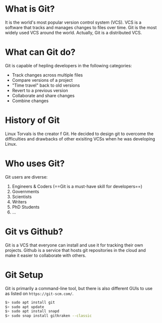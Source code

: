 # What is Git?
It is the world's most popular version control system (VCS). VCS is a software that tracks and manages changes to files over time. Git is the most widely used VCS around the world. Actually, Git is a distributed VCS. 

# What can Git do?
Git is capable of hepling developers in the following categories:
- Track changes across multiple files
- Compare versions of a project
- "Time travel" back to old versions
- Revert to a previous version
- Collaborate and share changes
- Combine changes

# History of Git
Linux Torvals is the creator f Git. He decided to design git to overcome the difficulties and drawbacks of other exisiting VCSs when he was developing Linux. 

# Who uses Git?
Git users are diverse:
1. Engineers & Coders (==Git is a must-have skill for developers==)
2. Governments
3. Scientists
4. Writers
5. PhD Students
6. ...

# Git vs Github?
Git is a VCS that everyone can install and use it for tracking their own projects. Github is a service that hosts git repositories in the cloud and make it easier to collaborate with others. 

# Git Setup
Git is primarily a command-line tool, but there is also different GUIs to use as listed on `https://git-scm.com/`. 
```bash
$> sudo apt install git
$> sudo apt update
$> sudo apt install snapd
$> sudo snap install gitkraken --classic
```